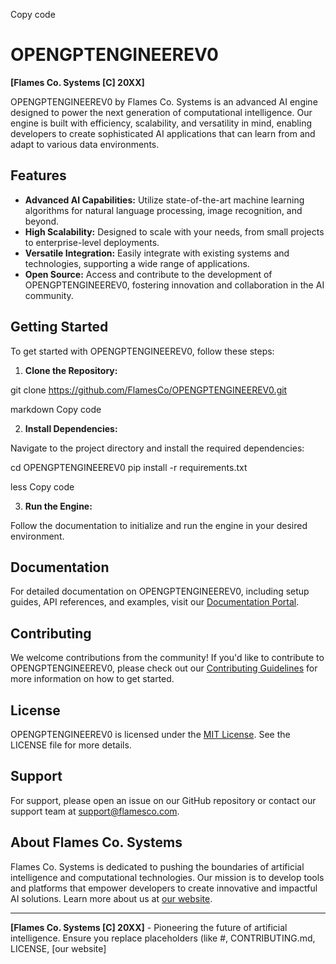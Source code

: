 
Copy code
# OPENGPTENGINEEREV0

**[Flames Co. Systems [C] 20XX]**

OPENGPTENGINEEREV0 by Flames Co. Systems is an advanced AI engine designed to power the next generation of computational intelligence. Our engine is built with efficiency, scalability, and versatility in mind, enabling developers to create sophisticated AI applications that can learn from and adapt to various data environments.

## Features

- **Advanced AI Capabilities:** Utilize state-of-the-art machine learning algorithms for natural language processing, image recognition, and beyond.
- **High Scalability:** Designed to scale with your needs, from small projects to enterprise-level deployments.
- **Versatile Integration:** Easily integrate with existing systems and technologies, supporting a wide range of applications.
- **Open Source:** Access and contribute to the development of OPENGPTENGINEEREV0, fostering innovation and collaboration in the AI community.

## Getting Started

To get started with OPENGPTENGINEEREV0, follow these steps:

1. **Clone the Repository:**

git clone https://github.com/FlamesCo/OPENGPTENGINEEREV0.git

markdown
Copy code

2. **Install Dependencies:**

Navigate to the project directory and install the required dependencies:

cd OPENGPTENGINEEREV0
pip install -r requirements.txt

less
Copy code

3. **Run the Engine:**

Follow the documentation to initialize and run the engine in your desired environment.

## Documentation

For detailed documentation on OPENGPTENGINEEREV0, including setup guides, API references, and examples, visit our [Documentation Portal](#).

## Contributing

We welcome contributions from the community! If you'd like to contribute to OPENGPTENGINEEREV0, please check out our [Contributing Guidelines](CONTRIBUTING.md) for more information on how to get started.

## License

OPENGPTENGINEEREV0 is licensed under the [MIT License](LICENSE). See the LICENSE file for more details.

## Support

For support, please open an issue on our GitHub repository or contact our support team at [support@flamesco.com](mailto:support@flamesco.com).

## About Flames Co. Systems

Flames Co. Systems is dedicated to pushing the boundaries of artificial intelligence and computational technologies. Our mission is to develop tools and platforms that empower developers to create innovative and impactful AI solutions. Learn more about us at [our website](#).

---

**[Flames Co. Systems [C] 20XX]** - Pioneering the future of artificial intelligence.
Ensure you replace placeholders (like #, CONTRIBUTING.md, LICENSE, [our website]
